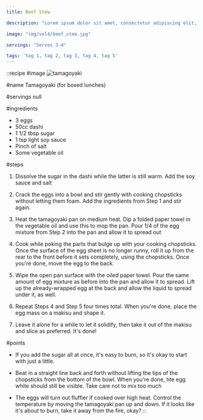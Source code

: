 ```yaml
---
title: Beef Stew

description: "Lorem ipsum dolor sit amet, consectetur adipiscing elit, sed do eiusmod tempor incididunt ut labore et dolore magna aliqua. Tincidunt eget nullam non nisi est sit amet facilisis."

image: "img/vol4/beef_stew.jpg"

servings: "Serves 3-4"

tags: 'tag 1, tag 2, tag 3, tag 4, tag 5'
---
```


::recipe
#image
![tamagoyaki](/img/vol3/tamagoyaki.jpg)

#name
Tamagoyaki (for boxed lunches)

#servings
null

#ingredients
- 3 eggs
- 50cc dashi
- 1 1/2 tbsp sugar
- 1 tsp light soy sauce
- Pinch of salt
- Some vegetable oil
    
#steps
1. Dissolve the sugar in the dashi while the latter is still warm. Add the soy sauce and salt

2. Crack the eggs into a bowl and stir gently with cooking chopsticks without letting them foam. Add the ingredients from Step 1 and stir again.

3. Heat the tamagoyaki pan on medium heat. Dip a folded paper towel in the vegetable oil and use this to mop the pan. Pour 1/4 of the egg mixture from Step 2 into the pan and allow it to spread out

4. Cook while poking the parts that bulge up with your cooking chopsticks. Once the surface of the egg sheet is no longer runny, roll it up from the rear to the front before it sets completely, using the chopsticks. Once you're done, move the egg to the back.

5. Wipe the open pan surface with the oiled paper towel. Pour the same amount of egg mixture as before into the pan and allow it to spread. Lift up the already-wrapped egg at the back and allow the liquid to spread under it, as well.

6. Repeat Steps 4 and Step 5 four times total.  When you're done, place the egg mass on a makisu and shape it.

7. Leave it alone for a while to let it solidify, then take it out of the makisu and slice as preferred. It's done!

#points
- If you add the sugar all at once, it's easy to burn, so it's okay to start with just a little.

- Beat in a straight line back and forth without lifting the tips of the chopsticks from the bottom of the bowl. When you're done, hte egg white should still be visible. Take care not to mix too much

- The eggs will turn out fluffier if cooked over high heat. Control the temperature by moving the tamagoyaki pan up and down. If it looks like it's about to burn, take it away from the fire, okay?
::